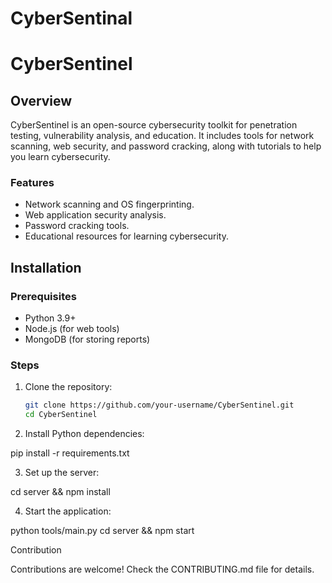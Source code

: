 # CyberSentinal
# CyberSentinel

## Overview
CyberSentinel is an open-source cybersecurity toolkit for penetration testing, vulnerability analysis, and education. It includes tools for network scanning, web security, and password cracking, along with tutorials to help you learn cybersecurity.

### Features
- Network scanning and OS fingerprinting.
- Web application security analysis.
- Password cracking tools.
- Educational resources for learning cybersecurity.

## Installation

### Prerequisites
- Python 3.9+
- Node.js (for web tools)
- MongoDB (for storing reports)

### Steps
1. Clone the repository:
   ```bash
   git clone https://github.com/your-username/CyberSentinel.git
   cd CyberSentinel
   
2. Install Python dependencies:

pip install -r requirements.txt


3. Set up the server:

cd server && npm install


4. Start the application:

python tools/main.py
cd server && npm start



Contribution

Contributions are welcome! Check the CONTRIBUTING.md file for details.
